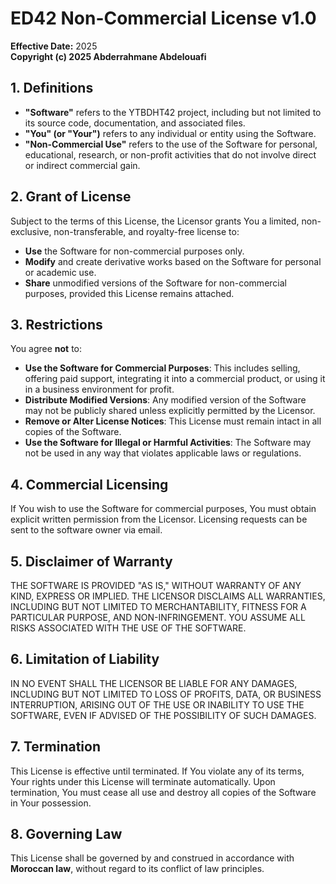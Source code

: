 # **ED42 Non-Commercial License v1.0**  

**Effective Date:** 2025  
**Copyright (c) 2025 Abderrahmane Abdelouafi**  

## **1. Definitions**  
- **"Software"** refers to the YTBDHT42 project, including but not limited to its source code, documentation, and associated files.  
- **"You" (or "Your")** refers to any individual or entity using the Software.  
- **"Non-Commercial Use"** refers to the use of the Software for personal, educational, research, or non-profit activities that do not involve direct or indirect commercial gain.  

## **2. Grant of License**  
Subject to the terms of this License, the Licensor grants You a limited, non-exclusive, non-transferable, and royalty-free license to:  
- **Use** the Software for non-commercial purposes only.  
- **Modify** and create derivative works based on the Software for personal or academic use.  
- **Share** unmodified versions of the Software for non-commercial purposes, provided this License remains attached.  

## **3. Restrictions**  
You agree **not** to:  
- **Use the Software for Commercial Purposes**: This includes selling, offering paid support, integrating it into a commercial product, or using it in a business environment for profit.  
- **Distribute Modified Versions**: Any modified version of the Software may not be publicly shared unless explicitly permitted by the Licensor.  
- **Remove or Alter License Notices**: This License must remain intact in all copies of the Software.  
- **Use the Software for Illegal or Harmful Activities**: The Software may not be used in any way that violates applicable laws or regulations.  

## **4. Commercial Licensing**  
If You wish to use the Software for commercial purposes, You must obtain explicit written permission from the Licensor. Licensing requests can be sent to the software owner via email.  

## **5. Disclaimer of Warranty**  
THE SOFTWARE IS PROVIDED "AS IS," WITHOUT WARRANTY OF ANY KIND, EXPRESS OR IMPLIED. THE LICENSOR DISCLAIMS ALL WARRANTIES, INCLUDING BUT NOT LIMITED TO MERCHANTABILITY, FITNESS FOR A PARTICULAR PURPOSE, AND NON-INFRINGEMENT. YOU ASSUME ALL RISKS ASSOCIATED WITH THE USE OF THE SOFTWARE.  

## **6. Limitation of Liability**  
IN NO EVENT SHALL THE LICENSOR BE LIABLE FOR ANY DAMAGES, INCLUDING BUT NOT LIMITED TO LOSS OF PROFITS, DATA, OR BUSINESS INTERRUPTION, ARISING OUT OF THE USE OR INABILITY TO USE THE SOFTWARE, EVEN IF ADVISED OF THE POSSIBILITY OF SUCH DAMAGES.  

## **7. Termination**  
This License is effective until terminated. If You violate any of its terms, Your rights under this License will terminate automatically. Upon termination, You must cease all use and destroy all copies of the Software in Your possession.  

## **8. Governing Law**  
This License shall be governed by and construed in accordance with **Moroccan law**, without regard to its conflict of law principles.  
